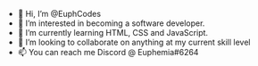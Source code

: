 - 👋 Hi, I’m @EuphCodes
- 👀 I’m interested in becoming a software developer.
- 🌱 I’m currently learning HTML, CSS and JavaScript.
- 💞️ I’m looking to collaborate on anything at my current skill level
- 📫 You can reach me Discord @ Euphemia#6264

<!---
EuphCodes/EuphCodes is a ✨ special ✨ repository because its `README.md` (this file) appears on your GitHub profile.
You can click the Preview link to take a look at your changes.
--->
